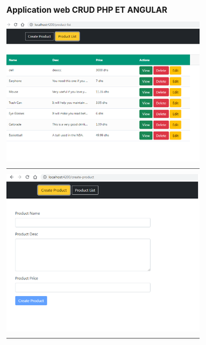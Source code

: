 <h2>Application web CRUD PHP ET ANGULAR</h2>
<img src="captures/1.png" alt="">
<hr/>
<img src="captures/2.png" alt="">
<hr/>